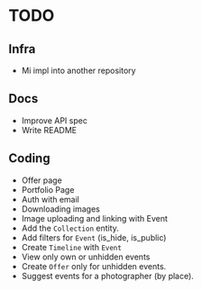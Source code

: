 # TODO

## Infra
- Mi impl into another repository

## Docs
- Improve API spec
- Write README

## Coding
- Offer page
- Portfolio Page
- Auth with email
- Downloading images
- Image uploading and linking with Event
- Add the `Collection` entity.
- Add filters for `Event` (is_hide, is_public)
- Create `Timeline` with `Event`
- View only own or unhidden events
- Create `Offer` only for unhidden events.
- Suggest events for a photographer (by place).
